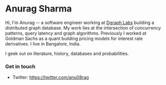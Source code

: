 # Anurag Sharma
Hi, I'm Anurag -- a software engineer working at [Dgraph Labs](www.dgraph.io) building a distributed graph database. My work lies at the intersection of concurrency patterns, query latency and graph algorithms. Previously I worked at Goldman Sachs as a quant building pricing models for interest rate derivatives. I live in Bangalore, India. 

I geek out on literature, history, databases and probabilities.

### Get in touch

- Twitter: https://twitter.com/anu08rag
